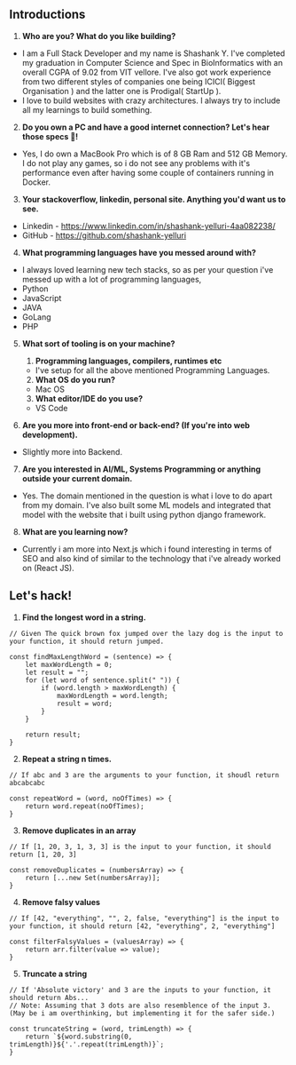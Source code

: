 ## Introductions

1. **Who are you? What do you like building?** 
- I am a Full Stack Developer and my name is Shashank Y. I've completed my graduation in Computer Science and Spec in BioInformatics with an overall CGPA of 9.02 from VIT vellore. I've also got work experience from two different styles of companies one being ICICI( Biggest Organisation ) and the latter one is Prodigal( StartUp ). 
- I love to build websites with crazy architectures. I always try to include all my learnings to build something.

2. **Do you own a PC and have a good internet connection? Let's hear those specs 💪!**
- Yes, I do own a MacBook Pro which is of 8 GB Ram and 512 GB Memory. I do not play any games, so i do not see any problems with it's performance even after having some couple of containers running in Docker.

3. **Your stackoverflow, linkedin, personal site. Anything you'd want us to see.**
- Linkedin - https://www.linkedin.com/in/shashank-yelluri-4aa082238/
- GitHub - https://github.com/shashank-yelluri

4. **What programming languages have you messed around with?**
- I always loved learning new tech stacks, so as per your question i've messed up with a lot of programming languages,
- Python
- JavaScript
- JAVA
- GoLang
- PHP

5. **What sort of tooling is on your machine?**
   1. **Programming languages, compilers, runtimes etc**
   - I've setup for all the above mentioned Programming Languages. 
   
   2. **What OS do you run?**
   - Mac OS
   
   3. **What editor/IDE do you use?**
   - VS Code

6. **Are you more into front-end or back-end? (If you're into web development).**
- Slightly more into Backend.

7. **Are you interested in AI/ML, Systems Programming or anything outside your current domain.**
- Yes. The domain mentioned in the question is what i love to do apart from my domain. I've also built some ML models and integrated that model with the website that i built using python django framework.

8. **What are you learning now?**
- Currently i am more into Next.js which i found interesting in terms of SEO and also kind of similar to the technology that i've already worked on (React JS).



## Let's hack!

1. **Find the longest word in a string.**
```
// Given The quick brown fox jumped over the lazy dog is the input to your function, it should return jumped.

const findMaxLengthWord = (sentence) => {
    let maxWordLength = 0;
    let result = "";
    for (let word of sentence.split(" ")) {
        if (word.length > maxWordLength) {
            maxWordLength = word.length;
            result = word;
        }
    }
    
    return result;
}
```

2. **Repeat a string n times.**
```
// If abc and 3 are the arguments to your function, it shoudl return abcabcabc

const repeatWord = (word, noOfTimes) => {
    return word.repeat(noOfTimes);
}
```

3. **Remove duplicates in an array**
```
// If [1, 20, 3, 1, 3, 3] is the input to your function, it should return [1, 20, 3]

const removeDuplicates = (numbersArray) => {
    return [...new Set(numbersArray)];
}
```

4. **Remove falsy values**
```
// If [42, "everything", "", 2, false, "everything"] is the input to your function, it should return [42, "everything", 2, "everything"]

const filterFalsyValues = (valuesArray) => {
    return arr.filter(value => value);
}
```

5. **Truncate a string**
```
// If 'Absolute victory' and 3 are the inputs to your function, it should return Abs...
// Note: Assuming that 3 dots are also resemblence of the input 3. (May be i am overthinking, but implementing it for the safer side.)

const truncateString = (word, trimLength) => {
    return `${word.substring(0, trimLength)}${'.'.repeat(trimLength)}`;
}
```




